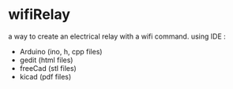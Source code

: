 # wifiRelay
a way to create an electrical relay with a wifi command.
using IDE :
- Arduino (ino, h, cpp files)
- gedit (html files)
- freeCad (stl files)
- kicad (pdf files)

